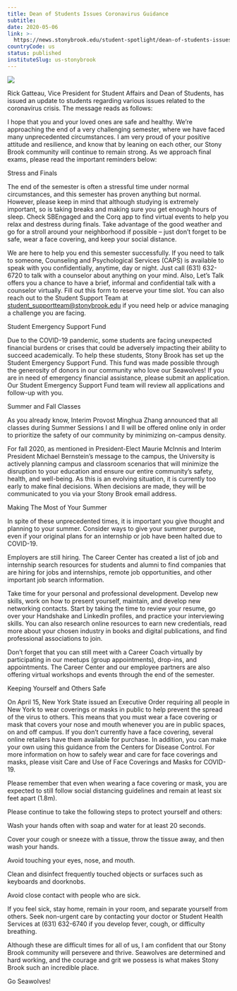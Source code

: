 ```yaml
---
title: Dean of Students Issues Coronavirus Guidance
subtitle: 
date: 2020-05-06
link: >-
  https://news.stonybrook.edu/student-spotlight/dean-of-students-issues-coronavirus-guidance
countryCode: us
status: published
instituteSlug: us-stonybrook
---
```

![](https://news.stonybrook.edu/wp-content/uploads/2020/02/spotfeatured-campus.jpg)

Rick Gatteau, Vice President for Student Affairs and Dean of Students, has issued an update to students regarding various issues related to the coronavirus crisis. The message reads as follows:

I hope that you and your loved ones are safe and healthy. We’re approaching the end of a very challenging semester, where we have faced many unprecedented circumstances. I am very proud of your positive attitude and resilience, and know that by leaning on each other, our Stony Brook community will continue to remain strong. As we approach final exams, please read the important reminders below:

Stress and Finals

The end of the semester is often a stressful time under normal circumstances, and this semester has proven anything but normal. However, please keep in mind that although studying is extremely important, so is taking breaks and making sure you get enough hours of sleep. Check SBEngaged and the Corq app to find virtual events to help you relax and destress during finals. Take advantage of the good weather and go for a stroll around your neighborhood if possible – just don’t forget to be safe, wear a face covering, and keep your social distance.

We are here to help you end this semester successfully. If you need to talk to someone, Counseling and Psychological Services (CAPS) is available to speak with you confidentially, anytime, day or night. Just call (631) 632-6720 to talk with a counselor about anything on your mind. Also, Let’s Talk offers you a chance to have a brief, informal and confidential talk with a counselor virtually. Fill out this form to reserve your time slot. You can also reach out to the Student Support Team at student_supportteam@stonybrook.edu if you need help or advice managing a challenge you are facing.

Student Emergency Support Fund

Due to the COVID-19 pandemic, some students are facing unexpected financial burdens or crises that could be adversely impacting their ability to succeed academically. To help these students, Stony Brook has set up the Student Emergency Support Fund. This fund was made possible through the generosity of donors in our community who love our Seawolves! If you are in need of emergency financial assistance, please submit an application. Our Student Emergency Support Fund team will review all applications and follow-up with you.

Summer and Fall Classes

As you already know, Interim Provost Minghua Zhang announced that all classes during Summer Sessions I and II will be offered online only in order to prioritize the safety of our community by minimizing on-campus density.

For fall 2020, as mentioned in President-Elect Maurie McInnis and Interim President Michael Bernstein’s message to the campus, the University is actively planning campus and classroom scenarios that will minimize the disruption to your education and ensure our entire community’s safety, health, and well-being. As this is an evolving situation, it is currently too early to make final decisions. When decisions are made, they will be communicated to you via your Stony Brook email address.

Making The Most of Your Summer

In spite of these unprecedented times, it is important you give thought and planning to your summer. Consider ways to give your summer purpose, even if your original plans for an internship or job have been halted due to COVID-19.

Employers are still hiring. The Career Center has created a list of job and internship search resources for students and alumni to find companies that are hiring for jobs and internships, remote job opportunities, and other important job search information.

Take time for your personal and professional development. Develop new skills, work on how to present yourself, maintain, and develop new networking contacts. Start by taking the time to review your resume, go over your Handshake and LinkedIn profiles, and practice your interviewing skills. You can also research online resources to earn new credentials, read more about your chosen industry in books and digital publications, and find professional associations to join.

Don’t forget that you can still meet with a Career Coach virtually by participating in our meetups (group appointments), drop-ins, and appointments. The Career Center and our employee partners are also offering virtual workshops and events through the end of the semester.

Keeping Yourself and Others Safe

On April 15, New York State issued an Executive Order requiring all people in New York to wear coverings or masks in public to help prevent the spread of the virus to others. This means that you must wear a face covering or mask that covers your nose and mouth whenever you are in public spaces, on and off campus. If you don’t currently have a face covering, several online retailers have them available for purchase. In addition, you can make your own using this guidance from the Centers for Disease Control. For more information on how to safely wear and care for face coverings and masks, please visit Care and Use of Face Coverings and Masks for COVID-19.

Please remember that even when wearing a face covering or mask, you are expected to still follow social distancing guidelines and remain at least six feet apart (1.8m).

Please continue to take the following steps to protect yourself and others:

Wash your hands often with soap and water for at least 20 seconds.

Cover your cough or sneeze with a tissue, throw the tissue away, and then wash your hands.

Avoid touching your eyes, nose, and mouth.

Clean and disinfect frequently touched objects or surfaces such as keyboards and doorknobs.

Avoid close contact with people who are sick.

If you feel sick, stay home, remain in your room, and separate yourself from others. Seek non-urgent care by contacting your doctor or Student Health Services at (631) 632-6740 if you develop fever, cough, or difficulty breathing.

Although these are difficult times for all of us, I am confident that our Stony Brook community will persevere and thrive. Seawolves are determined and hard working, and the courage and grit we possess is what makes Stony Brook such an incredible place.

Go Seawolves!